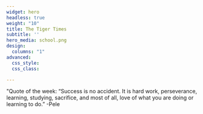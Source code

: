 ```yaml
---
widget: hero
headless: true
weight: "10"
title: The Tiger Times
subtitle: ''
hero_media: school.png
design:
  columns: "1"
advanced:
  css_style: 
  css_class: 

---
```


"Quote of the week: “Success is no accident. It is hard work, perseverance, learning, studying, sacrifice, and most of all, love of what you are doing or learning to do.”
-Pele
